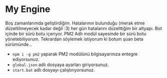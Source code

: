 # My Engine

Boş zamanlarımda geliştirdiğim. Hatalarının bulunduğu (merak etme düzeltilmeyecek kadar değil :3) her gün hatalarını düzelttiğim bir altyapı. Bot içinde bir sürü botu içeriyor. PM2 Adlı modül sayesinde bir sürü botu yönetebiliyorum. Tekrardan söylemek istiyorum ki botum şuan beta sürümünde...

- `npm i -g pm2` yaparak PM2 modülünü bilgisayarınıza entegre ediyorsunuz.
- `global.json` adlı dosyaya ayarları giriyorsunuz.
- `start.bat` adlı dosyayı çalıştırıyorsunuz.
